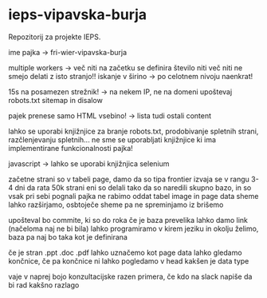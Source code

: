 # ieps-vipavska-burja
Repozitorij za projekte IEPS.

ime pajka -> fri-wier-vipavska-burja

multiple workers -> več niti
na začetku se definira število niti
več niti ne smejo delati z isto stranjo!!
iskanje v širino -> po celotnem nivoju naenkrat!

15s na posamezen strežnik! -> na nekem IP, ne na domeni
upoštevaj robots.txt
sitemap in disalow

pajek prenese samo HTML vsebino! -> lista tudi ostali content

lahko se uporabi knjižnjice za branje robots.txt, prodobivanje spletnih strani, razčlenjevanju spletnih...
ne sme se uporabljati knjižnjice ki ima implementirane funkcionalnosti pajka!

javascript -> lahko se uporabi knjižnjica selenium



začetne strani so v tabeli page, damo da so tipa frontier
izvaja se v rangu 3-4 dni da rata 50k strani
eni so delali tako da so naredili skupno bazo, in so vsak pri sebi pognali pajka
ne rabimo oddat tabel image in page data
sheme lahko razširjamo, osbtoječe sheme pa ne spreminjamo iz brišemo

upošteval bo commite, ki so do roka
če je baza prevelika lahko damo link (načeloma naj ne bi bila)
lahko programiramo v kirem jeziku in okolju želimo, baza pa naj bo taka kot je definirana

če je stran .ppt .doc .pdf lahko uznačemo kot  page data
lahko gledamo končnice, če pa končnice ni lahko pogledamo v head kakšen je data type

vaje v naprej bojo konzultacijske razen primera, če kdo na slack napiše da bi rad kakšno razlago

